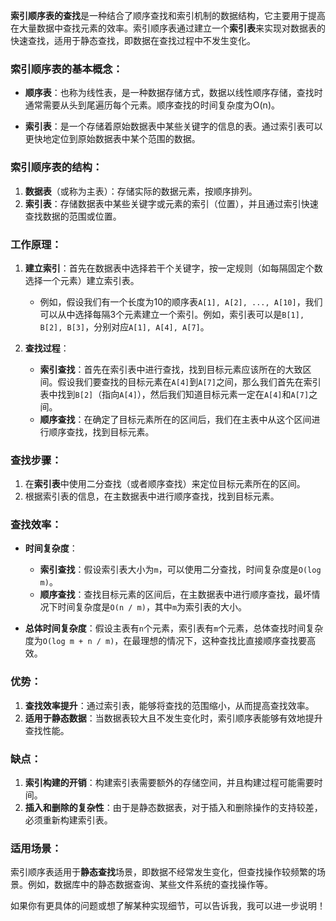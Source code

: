 **索引顺序表的查找**是一种结合了顺序查找和索引机制的数据结构，它主要用于提高在大量数据中查找元素的效率。索引顺序表通过建立一个**索引表**来实现对数据表的快速查找，适用于静态查找，即数据在查找过程中不发生变化。

### 索引顺序表的基本概念：

- **顺序表**：也称为线性表，是一种数据存储方式，数据以线性顺序存储，查找时通常需要从头到尾遍历每个元素。顺序查找的时间复杂度为O(n)。
  
- **索引表**：是一个存储着原始数据表中某些关键字的信息的表。通过索引表可以更快地定位到原始数据表中某个范围的数据。

### 索引顺序表的结构：
1. **数据表**（或称为主表）：存储实际的数据元素，按顺序排列。
2. **索引表**：存储数据表中某些关键字或元素的索引（位置），并且通过索引快速查找数据的范围或位置。

### 工作原理：
1. **建立索引**：首先在数据表中选择若干个关键字，按一定规则（如每隔固定个数选择一个元素）建立索引表。
   
   - 例如，假设我们有一个长度为10的顺序表`A[1], A[2], ..., A[10]`，我们可以从中选择每隔3个元素建立一个索引。例如，索引表可以是`B[1], B[2], B[3]`，分别对应`A[1], A[4], A[7]`。

2. **查找过程**：
   - **索引查找**：首先在索引表中进行查找，找到目标元素应该所在的大致区间。假设我们要查找的目标元素在`A[4]`到`A[7]`之间，那么我们首先在索引表中找到`B[2]`（指向`A[4]`），然后我们知道目标元素一定在`A[4]`和`A[7]`之间。
   - **顺序查找**：在确定了目标元素所在的区间后，我们在主表中从这个区间进行顺序查找，找到目标元素。

### 查找步骤：
1. 在**索引表**中使用二分查找（或者顺序查找）来定位目标元素所在的区间。
2. 根据索引表的信息，在主数据表中进行顺序查找，找到目标元素。

### 查找效率：
- **时间复杂度**：
  - **索引查找**：假设索引表大小为`m`，可以使用二分查找，时间复杂度是`O(log m)`。
  - **顺序查找**：查找目标元素的区间后，在主数据表中进行顺序查找，最坏情况下时间复杂度是`O(n / m)`，其中`m`为索引表的大小。

- **总体时间复杂度**：假设主表有`n`个元素，索引表有`m`个元素，总体查找时间复杂度为`O(log m + n / m)`，在最理想的情况下，这种查找比直接顺序查找要高效。

### 优势：
1. **查找效率提升**：通过索引表，能够将查找的范围缩小，从而提高查找效率。
2. **适用于静态数据**：当数据表较大且不发生变化时，索引顺序表能够有效地提升查找性能。

### 缺点：
1. **索引构建的开销**：构建索引表需要额外的存储空间，并且构建过程可能需要时间。
2. **插入和删除的复杂性**：由于是静态数据表，对于插入和删除操作的支持较差，必须重新构建索引表。

### 适用场景：
索引顺序表适用于**静态查找**场景，即数据不经常发生变化，但查找操作较频繁的场景。例如，数据库中的静态数据查询、某些文件系统的查找操作等。

如果你有更具体的问题或想了解某种实现细节，可以告诉我，我可以进一步说明！